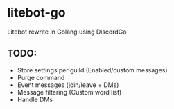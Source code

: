 # litebot-go
Litebot rewrite in Golang using DiscordGo

## TODO:
- Store settings per guild (Enabled/custom messages)
- Purge command
- Event messages (join/leave + DMs)
- Message filtering (Custom word list)
- Handle DMs
